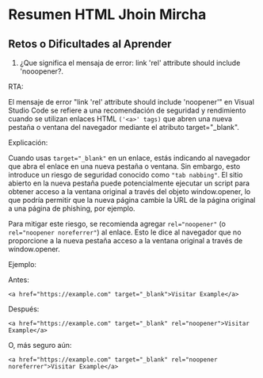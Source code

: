 # Resumen HTML Jhoin Mircha

## Retos o Dificultades al Aprender

1. ¿Que significa el mensaja de error: link 'rel' attribute should include 'nooopener?.

RTA:

El mensaje de error "link 'rel' attribute should include 'noopener'" en Visual Studio Code se refiere a una recomendación de seguridad y rendimiento cuando se utilizan enlaces HTML `('<a>' tags)` que abren una nueva pestaña o ventana del navegador mediante el atributo target="\_blank".

Explicación:

Cuando usas `target="_blank"` en un enlace, estás indicando al navegador que abra el enlace en una nueva pestaña o ventana. Sin embargo, esto introduce un riesgo de seguridad conocido como `"tab nabbing"`. El sitio abierto en la nueva pestaña puede potencialmente ejecutar un script para obtener acceso a la ventana original a través del objeto window.opener, lo que podría permitir que la nueva página cambie la URL de la página original a una página de phishing, por ejemplo.

Para mitigar este riesgo, se recomienda agregar `rel="noopener"` (o `rel="noopener noreferrer"`) al enlace. Esto le dice al navegador que no proporcione a la nueva pestaña acceso a la ventana original a través de window.opener.

Ejemplo:

Antes:

`<a href="https://example.com" target="_blank">Visitar Example</a>`

Después:

`<a href="https://example.com" target="_blank" rel="noopener">Visitar Example</a>`

O, más seguro aún:

`<a href="https://example.com" target="_blank" rel="noopener noreferrer">Visitar Example</a>`
